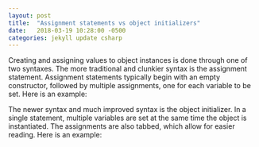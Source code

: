 ```yaml
---
layout: post
title:  "Assignment statements vs object initializers"
date:   2018-03-19 10:28:00 -0500
categories: jekyll update csharp
---
```


Creating and assigning values to object instances is done through one of two syntaxes. The more traditional and 
clunkier syntax is the assignment statement. Assignment statements typically begin with an empty constructor, followed 
by multiple assignments, one for each variable to be set. Here is an example:
<script src="https://gist.github.com/vector623/16542699bae26f18c108d4f82a56ad19.js"></script>

The newer syntax and much improved syntax is the object initializer. In a single statement, multiple variables are set
at the same time the object is instantiated.  The assignments are also tabbed, which allow for easier reading.  Here is
an example:
<script src="https://gist.github.com/vector623/7245bb6575b7f977f580bfc8d0eeee26.js"></script>